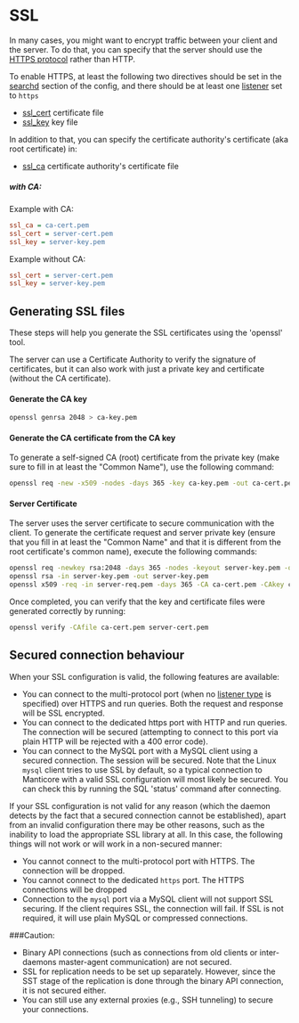 # SSL

In many cases, you might want to encrypt traffic between your client and the server. To do that, you can specify that the server should use the [HTTPS protocol](../Server_settings/Searchd.md#listen) rather than HTTP.

<!-- example CA 1 -->

To enable HTTPS, at least the following two directives should be set in the [searchd](../Server_settings/Searchd.md) section of the config, and there should be at least one [listener](../Server_settings/Searchd.md#listen) set to `https`

* [ssl_cert](../Server_settings/Searchd.md#ssl_cert) certificate file
* [ssl_key](../Server_settings/Searchd.md#ssl_key) key file

In addition to that, you can specify the certificate authority's certificate (aka root certificate) in:

* [ssl_ca](../Server_settings/Searchd.md#ssl_ca) certificate authority's certificate file


<!-- intro -->
##### with CA:

<!-- request with CA -->
Example with CA:

```ini
ssl_ca = ca-cert.pem
ssl_cert = server-cert.pem
ssl_key = server-key.pem
```

<!-- request without CA -->
Example without CA:

```ini
ssl_cert = server-cert.pem
ssl_key = server-key.pem
```
<!-- end -->

## Generating SSL files

These steps will help you generate the SSL certificates using the 'openssl' tool.

The server can use a Certificate Authority to verify the signature of certificates, but it can also work with just a private key and certificate (without the CA certificate).

#### Generate the CA key

```bash
openssl genrsa 2048 > ca-key.pem
```

#### Generate the CA certificate from the CA key

To generate a self-signed CA (root) certificate from the private key (make sure to fill in at least the "Common Name"), use the following command:

```bash
openssl req -new -x509 -nodes -days 365 -key ca-key.pem -out ca-cert.pem
```

#### Server Certificate

The server uses the server certificate to secure communication with the client. To generate the certificate request and server private key (ensure that you fill in at least the "Common Name" and that it is different from the root certificate's common name), execute the following commands:

```bash
openssl req -newkey rsa:2048 -days 365 -nodes -keyout server-key.pem -out server-req.pem
openssl rsa -in server-key.pem -out server-key.pem
openssl x509 -req -in server-req.pem -days 365 -CA ca-cert.pem -CAkey ca-key.pem -set_serial 01 -out server-cert.pem
```

Once completed, you can verify that the key and certificate files were generated correctly by running:

```bash
openssl verify -CAfile ca-cert.pem server-cert.pem
```

## Secured connection behaviour

When your SSL configuration is valid, the following features are available:

 * You can connect to the multi-protocol port (when no [listener type](../Server_settings/Searchd.md#listen) is specified) over HTTPS and run queries. Both the request and response will be SSL encrypted.
 * You can connect to the dedicated https port with HTTP and run queries. The connection will be secured (attempting to connect to this port via plain HTTP will be rejected with a 400 error code).
 * You can connect to the MySQL port with a MySQL client using a secured connection. The session will be secured. Note that the Linux `mysql` client tries to use SSL by default, so a typical connection to Manticore with a valid SSL configuration will most likely be secured. You can check this by running the SQL 'status' command after connecting.

If your SSL configuration is not valid for any reason (which the daemon detects by the fact that a secured connection cannot be established), apart from an invalid configuration there may be other reasons, such as the inability to load the appropriate SSL library at all. In this case, the following things will not work or will work in a non-secured manner:

* You cannot connect to the multi-protocol port with HTTPS. The connection will be dropped.
* You cannot connect to the dedicated `https` port. The HTTPS connections will be dropped
* Connection to the `mysql` port via a MySQL client will not support SSL securing. If the client requires SSL, the connection will fail. If SSL is not required, it will use plain MySQL or compressed connections.

###Caution:

* Binary API connections (such as connections from old clients or inter-daemons master-agent communication) are not secured.
* SSL for replication needs to be set up separately. However, since the SST stage of the replication is done through the binary API connection, it is not secured either.
* You can still use any external proxies (e.g., SSH tunneling) to secure your connections.
<!-- proofread -->


